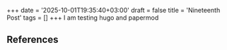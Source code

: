 +++
date = '2025-10-01T19:35:40+03:00'
draft = false
title = 'Nineteenth Post'
tags = []
+++
I am testing hugo and papermod



## References
